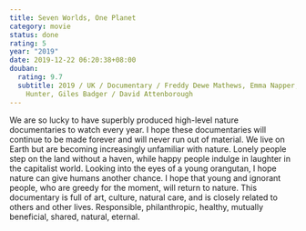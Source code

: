 ```yaml
---
title: Seven Worlds, One Planet
category: movie
status: done
rating: 5
year: "2019"
date: 2019-12-22 06:20:38+08:00
douban:
  rating: 9.7
  subtitle: 2019 / UK / Documentary / Freddy Dewe Mathews, Emma Napper, Chadden
    Hunter, Giles Badger / David Attenborough
---
```


We are so lucky to have superbly produced high-level nature documentaries to watch every year. I hope these documentaries will continue to be made forever and will never run out of material. We live on Earth but are becoming increasingly unfamiliar with nature. Lonely people step on the land without a haven, while happy people indulge in laughter in the capitalist world. Looking into the eyes of a young orangutan, I hope nature can give humans another chance. I hope that young and ignorant people, who are greedy for the moment, will return to nature. This documentary is full of art, culture, natural care, and is closely related to others and other lives. Responsible, philanthropic, healthy, mutually beneficial, shared, natural, eternal.
